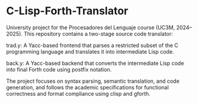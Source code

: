 # C-Lisp-Forth-Translator
University project for the Procesadores del Lenguaje course (UC3M, 2024–2025). This repository contains a two-stage source code translator:

trad.y: A Yacc-based frontend that parses a restricted subset of the C programming language and translates it into intermediate Lisp code.

back.y: A Yacc-based backend that converts the intermediate Lisp code into final Forth code using postfix notation.

The project focuses on syntax parsing, semantic translation, and code generation, and follows the academic specifications for functional correctness and format compliance using clisp and gforth.
